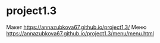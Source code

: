 # project1.3
Макет
 https://annazubkova67.github.io/project1.3/
Меню
https://annazubkova67.github.io/project1.3/menu/menu.html
